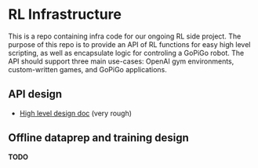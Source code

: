 # RL Infrastructure

This is a repo containing infra code for our ongoing RL side project.  The purpose of this repo is
to provide an API of RL functions for easy high level scripting, as well as encapsulate logic for
controling a GoPiGo robot.  The API should support three main use-cases: OpenAI gym environments,
custom-written games, and GoPiGo applications.

## API design

* [High level design doc](https://docs.google.com/document/d/1VL5hJyJd5oB35kslIKt86PKAYXl5PPbq9rP9wYnirfo/edit?usp=sharing) (very rough)

## Offline dataprep and training design

**TODO**
